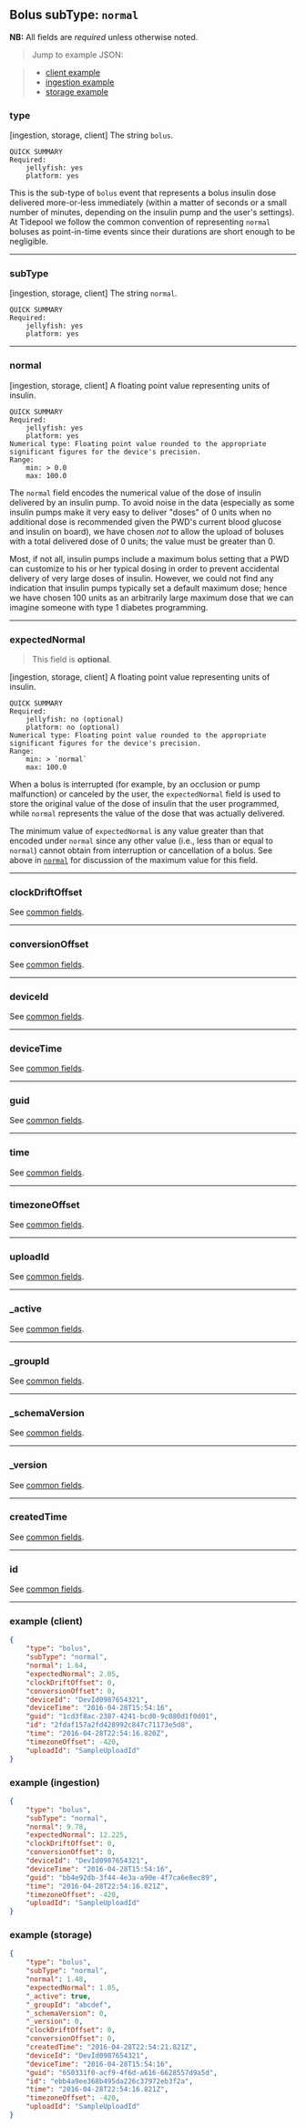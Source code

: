 ## Bolus subType: `normal`

**NB:** All fields are *required* unless otherwise noted.


> Jump to example JSON:

>  - [client example](#example-client)
>  - [ingestion example](#example-ingestion)
>  - [storage example](#example-storage)


### type

[ingestion, storage, client] The string `bolus`.

	QUICK SUMMARY
	Required:
		jellyfish: yes
		platform: yes

<!-- start type -->

This is the sub-type of `bolus` event that represents a bolus insulin dose delivered more-or-less immediately (within a matter of seconds or a small number of minutes, depending on the insulin pump and the user's settings). At Tidepool we follow the common convention of representing `normal` boluses as point-in-time events since their durations are short enough to be negligible.

<!-- end type -->

* * * * *

### subType

[ingestion, storage, client] The string `normal`.

	QUICK SUMMARY
	Required:
		jellyfish: yes
		platform: yes

<!-- start subType -->
<!-- TODO -->
<!-- end subType -->

* * * * *

### normal

[ingestion, storage, client] A floating point value representing units of insulin.

	QUICK SUMMARY
	Required:
		jellyfish: yes
		platform: yes
	Numerical type: Floating point value rounded to the appropriate significant figures for the device's precision.
	Range:
		min: > 0.0
		max: 100.0

<!-- start normal -->

The `normal` field encodes the numerical value of the dose of insulin delivered by an insulin pump. To avoid noise in the data (especially as some insulin pumps make it very easy to deliver "doses" of 0 units when no additional dose is recommended given the PWD's current blood glucose and insulin on board), we have chosen _not_ to allow the upload of boluses with a total delivered dose of 0 units; the value must be greater than 0.

Most, if not all, insulin pumps include a maximum bolus setting that a PWD can customize to his or her typical dosing in order to prevent accidental delivery of very large doses of insulin. However, we could not find any indication that insulin pumps typically set a default maximum dose; hence we have chosen 100 units as an arbitrarily large maximum dose that we can imagine someone with type 1 diabetes programming.

<!-- end normal -->

* * * * *

### expectedNormal

> This field is **optional**.

[ingestion, storage, client] A floating point value representing units of insulin.

	QUICK SUMMARY
	Required:
		jellyfish: no (optional)
		platform: no (optional)
	Numerical type: Floating point value rounded to the appropriate significant figures for the device's precision.
	Range:
		min: > `normal`
		max: 100.0

<!-- start expectedNormal -->

When a bolus is interrupted (for example, by an occlusion or pump malfunction) or canceled by the user, the `expectedNormal` field is used to store the original value of the dose of insulin that the user programmed, while `normal` represents the value of the dose that was actually delivered.

The minimum value of `expectedNormal` is any value greater than that encoded under `normal` since any other value (i.e., less than or equal to `normal`) cannot obtain from interruption or cancellation of a bolus. See above in [`normal`](#normal) for discussion of the maximum value for this field.

<!-- end expectedNormal -->

* * * * *

### clockDriftOffset

See [common fields](../../common.md).

<!-- start clockDriftOffset -->
<!-- TODO -->
<!-- end clockDriftOffset -->

* * * * *

### conversionOffset

See [common fields](../../common.md).

<!-- start conversionOffset -->
<!-- TODO -->
<!-- end conversionOffset -->

* * * * *

### deviceId

See [common fields](../../common.md).

<!-- start deviceId -->
<!-- TODO -->
<!-- end deviceId -->

* * * * *

### deviceTime

See [common fields](../../common.md).

<!-- start deviceTime -->
<!-- TODO -->
<!-- end deviceTime -->

* * * * *

### guid

See [common fields](../../common.md).

<!-- start guid -->
<!-- TODO -->
<!-- end guid -->

* * * * *

### time

See [common fields](../../common.md).

<!-- start time -->
<!-- TODO -->
<!-- end time -->

* * * * *

### timezoneOffset

See [common fields](../../common.md).

<!-- start timezoneOffset -->
<!-- TODO -->
<!-- end timezoneOffset -->

* * * * *

### uploadId

See [common fields](../../common.md).

<!-- start uploadId -->
<!-- TODO -->
<!-- end uploadId -->

* * * * *

### _active

See [common fields](../../common.md).

<!-- start _active -->
<!-- TODO -->
<!-- end _active -->

* * * * *

### _groupId

See [common fields](../../common.md).

<!-- start _groupId -->
<!-- TODO -->
<!-- end _groupId -->

* * * * *

### _schemaVersion

See [common fields](../../common.md).

<!-- start _schemaVersion -->
<!-- TODO -->
<!-- end _schemaVersion -->

* * * * *

### _version

See [common fields](../../common.md).

<!-- start _version -->
<!-- TODO -->
<!-- end _version -->

* * * * *

### createdTime

See [common fields](../../common.md).

<!-- start createdTime -->
<!-- TODO -->
<!-- end createdTime -->

* * * * *

### id

See [common fields](../../common.md).

<!-- start id -->
<!-- TODO -->
<!-- end id -->

* * * * *

### example (client)

```json
{
	"type": "bolus",
	"subType": "normal",
	"normal": 1.64,
	"expectedNormal": 2.05,
	"clockDriftOffset": 0,
	"conversionOffset": 0,
	"deviceId": "DevId0987654321",
	"deviceTime": "2016-04-28T15:54:16",
	"guid": "1cd3f8ac-2387-4241-bcd0-9c080d1f0d01",
	"id": "2fdaf157a2fd428992c847c71173e5d8",
	"time": "2016-04-28T22:54:16.820Z",
	"timezoneOffset": -420,
	"uploadId": "SampleUploadId"
}
```

### example (ingestion)

```json
{
	"type": "bolus",
	"subType": "normal",
	"normal": 9.78,
	"expectedNormal": 12.225,
	"clockDriftOffset": 0,
	"conversionOffset": 0,
	"deviceId": "DevId0987654321",
	"deviceTime": "2016-04-28T15:54:16",
	"guid": "bb4e92db-3f44-4e3a-a90e-4f7ca6e8ec89",
	"time": "2016-04-28T22:54:16.821Z",
	"timezoneOffset": -420,
	"uploadId": "SampleUploadId"
}
```

### example (storage)

```json
{
	"type": "bolus",
	"subType": "normal",
	"normal": 1.48,
	"expectedNormal": 1.85,
	"_active": true,
	"_groupId": "abcdef",
	"_schemaVersion": 0,
	"_version": 0,
	"clockDriftOffset": 0,
	"conversionOffset": 0,
	"createdTime": "2016-04-28T22:54:21.821Z",
	"deviceId": "DevId0987654321",
	"deviceTime": "2016-04-28T15:54:16",
	"guid": "650331f0-acf9-4f6d-a616-6628557d9a5d",
	"id": "ebb4a9ee368b495da226c37972eb3f2a",
	"time": "2016-04-28T22:54:16.821Z",
	"timezoneOffset": -420,
	"uploadId": "SampleUploadId"
}
```

